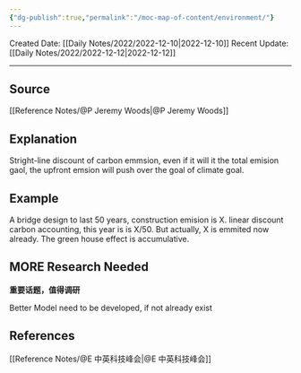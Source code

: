 ```yaml
---
{"dg-publish":true,"permalink":"/moc-map-of-content/environment/"}
---
```




<div class="transclusion internal-embed is-loaded"><div class="markdown-embed">





Created Date: [[Daily Notes/2022/2022-12-10\|2022-12-10]]
Recent Update:  [[Daily Notes/2022/2022-12-12\|2022-12-12]]

---

## Source
[[Reference Notes/@P Jeremy Woods\|@P Jeremy Woods]]

## Explanation
Stright-line discount of carbon emmsion, even if it will it the total emision gaol, the upfront emsion will push over the goal of climate goal.

## Example
A bridge design to last 50 years, construction emision is X. linear discount carbon accounting, this year is is X/50. But actually, X is emmited now already. The green house effect is accumulative. 

## MORE Research Needed
**重要话题，值得调研**

Better Model need to be developed, if not already exist



## References
[[Reference Notes/@E 中英科技峰会\|@E 中英科技峰会]]

</div></div>
